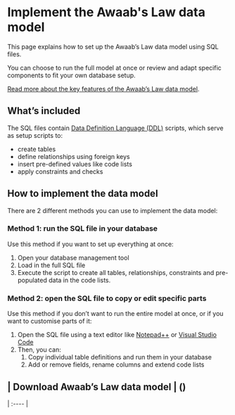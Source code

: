 # Implement the Awaab's Law data model

This page explains how to set up the Awaab’s Law data model using SQL files.

You can choose to run the full model at once or review and adapt specific components to fit your own database setup.

[Read more about the key features of the Awaab’s Law data model]().

## What’s included

The SQL files contain [Data Definition Language (DDL)]() scripts, which serve as setup scripts to:

* create tables  
* define relationships using foreign keys  
* insert pre-defined values like code lists  
* apply constraints and checks

## How to implement the data model

There are 2 different methods you can use to implement the data model:

### Method 1: run the SQL file in your database

Use this method if you want to set up everything at once:

1. Open your database management tool   
2. Load in the full SQL file  
3. Execute the script to create all tables, relationships, constraints and pre-populated data in the code lists.

### Method 2: open the SQL file to copy or edit specific parts 

Use this method if you don’t want to run the entire model at once, or if you want to customise parts of it:

1. Open the SQL file using a text editor like [Notepad++](https://notepad-plus-plus.org/) or [Visual Studio Code](https://code.visualstudio.com/)  
2. Then, you can:  
   1. Copy individual table definitions and run them in your database  
   2. Add or remove fields, rename columns and extend code lists

## | Download Awaab’s Law data model | ()
| :---- |

